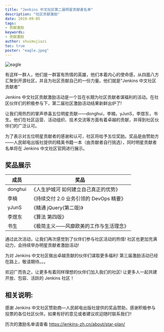 ```yaml
---
title: "Jenkins 中文社区第二届明星贡献者名单"
description: "社区贡献激励"
date: 2019-09-05
tags:
- 贡献激励
keywords:
- 贡献激励
author: shuimujiazi
toc: true
poster: "eagle.jpeg"
---
```


![eagle](eagle.jpeg)

有这样一群人，他们是一群富有热情的英雄，他们本着内心的使命感，从四面八方汇聚到开源社区，并且为社区贡献自己的一份力量。他们就是“Jenkins 中文社区贡献者”

Jenkins 中文社区贡献激励活动是一个旨在长期为社区贡献者谋福利的活动。在社区伙伴们的积极参与下，第二届社区激励活动结果新鲜出炉了!

让我们用热烈的掌声恭喜五位明星贡献——donghui，李楠，yJunS，李煜东，书生。他们在社区运营、活动组织、技术交流等方面有着卓越的贡献，并得到社区伙伴们的广泛认可。

为了表示对五位明星贡献者的感谢和认可，社区将给予五位奖励。奖品是由赞助方——人民邮电出版社提供的精美书籍一本（由贡献者自行挑选），同时明星贡献者名单将在 Jenkins 中文社区官网进行展示。

## 奖品展示
      
|成员|奖品|
|---|---|
|donghui|《人生护城河 如何建立自己真正的优势》|
|李楠|《持续交付 2.0 业务引领的 DevOps 精要》|
|yJunS|《精通 jQuery(第二版)》|
|李煜东|《算法 第四版》|
书生|《极简主义——风靡欧美的工作与生活理念》|

通过此次活动，让我们再次感觉到了伙伴们参与社区活动的热情! 社区也更加充满动力，会持续举办明星贡献者激励活动!

为对 Jenkins 中文社区做出卓越贡献的伙伴们谋取更多福利! 第三届激励活动已经在路上，敬请期待。。。

欢迎广而告之，让更多有着同样理想的伙伴们加入我们的社区! 让更多人一起共建开放、包容、活跃的 Jenkins 社区！

## 相关说明:

感谢 Jenkins 中文社区赞助商—人民邮电出版社提供的奖品赞助，感谢积极参与投票的各位社区伙伴。如果有好的意见或者建议欢迎随时联系我们!!

历次的激励名单请查看 https://jenkins-zh.cn/about/star-plan/
